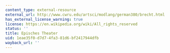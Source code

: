```yaml
---
content_type: external-resource
external_url: http://www.cwru.edu/artsci/modlang/german380/brecht.html
has_external_license_warning: true
license: https://en.wikipedia.org/wiki/All_rights_reserved
status: ''
title: Episches Theater
uid: 1eae35f0-d7d7-4fa3-81d6-bf2417944dfb
wayback_url: ''
---
```


